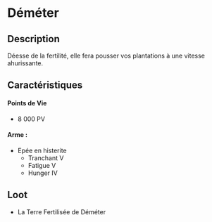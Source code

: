 # Déméter

## Description
Déesse de la fertilité, elle fera pousser vos plantations à une vitesse ahurissante.

## Caractéristiques

#### __Points de Vie__
+ 8 000 PV

#### __Arme :__
+ Epée en histerite
  - Tranchant V
  - Fatigue V
  - Hunger IV

## Loot
+ La Terre Fertilisée de Déméter
